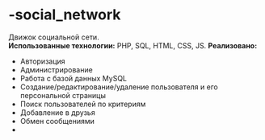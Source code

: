 # -social_network
Движок социальной сети.<br>
<b>Использованные технологии:</b>
PHP, SQL, HTML, CSS, JS.
<b>Реализовано:</b>
- Авторизация
- Администрирование
- Работа с базой данных MySQL
- Создание/редактирование/удаление пользователя и его персональной страницы
- Поиск пользователей по критериям
- Добавление в друзья
- Обмен сообщениями
- 
